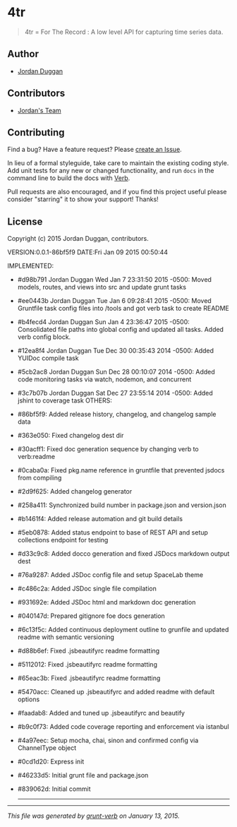 # 4tr 

> 4tr = For The Record : A low level API for capturing time series data.

## Author
+ [Jordan Duggan](http://about.me/jordan.duggan)

## Contributors
+ [Jordan's Team](http://www.virtru.com)

## Contributing
Find a bug? Have a feature request? Please [create an Issue](https://github.com/jwtd/4tr/issues).

In lieu of a formal styleguide, take care to maintain the existing coding style. Add unit tests for any new or changed functionality,
and run `docs` in the command line to build the docs with [Verb](https://github.com/assemble/verb).

Pull requests are also encouraged, and if you find this project useful please consider "starring" it to show your support! Thanks!

## License
Copyright (c) 2015 Jordan Duggan, contributors.  


VERSION:0.0.1-86bf5f9
DATE:Fri Jan 09 2015 00:50:44

IMPLEMENTED:
- #d98b791 Jordan Duggan Wed Jan 7 23:31:50 2015 -0500: Moved models, routes, and views into src and update grunt tasks
- #ee0443b Jordan Duggan Tue Jan 6 09:28:41 2015 -0500: Moved Gruntfile task config files into /tools and got verb task to create README
- #b4fecd4 Jordan Duggan Sun Jan 4 23:36:47 2015 -0500: Consolidated file paths into global config and updated all tasks. Added verb config block.
- #12ea8f4 Jordan Duggan Tue Dec 30 00:35:43 2014 -0500: Added YUIDoc compile task
- #5cb2ac8 Jordan Duggan Sun Dec 28 00:10:07 2014 -0500: Added code monitoring tasks via watch, nodemon, and concurrent
- #3c7b07b Jordan Duggan Sat Dec 27 23:55:14 2014 -0500: Added jshint to coverage task
OTHERS:
- #86bf5f9: Added release history, changelog, and changelog sample data
- #363e050: Fixed changelog dest dir
- #30acff1: Fixed doc generation sequence by changing verb to verb:readme
- #0caba0a: Fixed pkg.name reference in gruntfile that prevented jsdocs from compiling
- #2d9f625: Added changelog generator
- #258a411: Synchronized build number in package.json and version.json
- #b1461f4: Added release automation and git build details
- #5eb0878: Added status endpoint to base of REST API and setup collections endpoint for testing
- #d33c9c8: Added docco generation and fixed JSDocs markdown output dest
- #76a9287: Added JSDoc config file and setup SpaceLab theme
- #c486c2a: Added JSDoc single file compilation
- #931692e: Added JSDoc html and markdown doc generation
- #040147d: Prepared gitignore foe docs generation
- #6c13f5c: Added continuous deployment outline to grunfile and updated readme with semantic versioning
- #d88b6ef: Fixed .jsbeautifyrc readme formatting
- #5112012: Fixed .jsbeautifyrc readme formatting
- #65eac3b: Fixed .jsbeautifyrc readme formatting
- #5470acc: Cleaned up .jsbeautifyrc and added readme with default options
- #faadab8: Added and tuned up .jsbeautifyrc and beautify
- #b9c0f73: Added code coverage reporting and enforcement via istanbul
- #4a97eec: Setup mocha, chai, sinon and confirmed config via ChannelType object
- #0cd1d20: Express init
- #46233d5: Initial grunt file and package.json
- #839062d: Initial commit

	*********

***

_This file was generated by [grunt-verb](https://github.com/assemble/grunt-verb) on January 13, 2015._